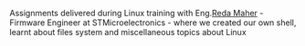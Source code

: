 Assignments delivered during Linux training with Eng.[Reda Maher](https://www.linkedin.com/in/redamaher/) - Firmware Engineer at STMicroelectronics - where we created our own shell, learnt about files system and miscellaneous topics about Linux
